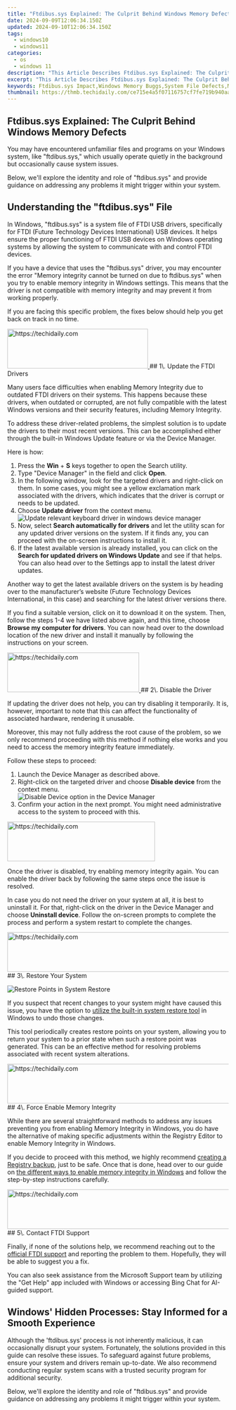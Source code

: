 ```yaml
---
title: "Ftdibus.sys Explained: The Culprit Behind Windows Memory Defects"
date: 2024-09-09T12:06:34.150Z
updated: 2024-09-10T12:06:34.150Z
tags:
  - windows10
  - windows11
categories:
  - os
  - windows 11
description: "This Article Describes Ftdibus.sys Explained: The Culprit Behind Windows Memory Defects"
excerpt: "This Article Describes Ftdibus.sys Explained: The Culprit Behind Windows Memory Defects"
keywords: Ftdibus.sys Impact,Windows Memory Buggs,System File Defects,Memory Error Solutions,Windows Memory Failure,Defective Sys Files,Ftdibus Malfunction
thumbnail: https://thmb.techidaily.com/ce715e4a5f07116757cf7fe719b940aadd98801d018a43c3249d3a4866964b88.jpg
---
```


## Ftdibus.sys Explained: The Culprit Behind Windows Memory Defects

 You may have encountered unfamiliar files and programs on your Windows system, like "ftdibus.sys," which usually operate quietly in the background but occasionally cause system issues.

 Below, we'll explore the identity and role of "ftdibus.sys" and provide guidance on addressing any problems it might trigger within your system.

## Understanding the "ftdibus.sys" File

 In Windows, "ftdibus.sys" is a system file of FTDI USB drivers, specifically for FTDI (Future Technology Devices International) USB devices. It helps ensure the proper functioning of FTDI USB devices on Windows operating systems by allowing the system to communicate with and control FTDI devices.

 If you have a device that uses the "ftdibus.sys" driver, you may encounter the error "Memory integrity cannot be turned on due to ftdibus.sys" when you try to enable memory integrity in Windows settings. This means that the driver is not compatible with memory integrity and may prevent it from working properly.

 If you are facing this specific problem, the fixes below should help you get back on track in no time.

<!-- affiliate ads begin -->
<a href="https://aligracehair.sjv.io/c/5597632/2115917/19272" target="_top" id="2115917">
  <img src="//a.impactradius-go.com/display-ad/19272-2115917" border="0" alt="https://techidaily.com" width="320" height="90"/>
</a>
<img height="0" width="0" src="https://aligracehair.sjv.io/i/5597632/2115917/19272" style="position:absolute;visibility:hidden;" border="0" />
<!-- affiliate ads end -->
## 1\. Update the FTDI Drivers

 Many users face difficulties when enabling Memory Integrity due to outdated FTDI drivers on their systems. This happens because these drivers, when outdated or corrupted, are not fully compatible with the latest Windows versions and their security features, including Memory Integrity.

 To address these driver-related problems, the simplest solution is to update the drivers to their most recent versions. This can be accomplished either through the built-in Windows Update feature or via the Device Manager.

 Here is how:

1. Press the **Win** \+ **S** keys together to open the Search utility.
2. Type "Device Manager" in the field and click **Open**.
3. In the following window, look for the targeted drivers and right-click on them. In some cases, you might see a yellow exclamation mark associated with the drivers, which indicates that the driver is corrupt or needs to be updated.
4. Choose **Update driver** from the context menu.  
![Update relevant keyboard driver in windows device manager](https://static1.makeuseofimages.com/wordpress/wp-content/uploads/2023/08/update-relevant-keyboard-driver-in-windows-device-manager.jpg)
5. Now, select **Search automatically for drivers** and let the utility scan for any updated driver versions on the system. If it finds any, you can proceed with the on-screen instructions to install it.
6. If the latest available version is already installed, you can click on the **Search for updated drivers on Windows Update** and see if that helps. You can also head over to the Settings app to install the latest driver updates.

 Another way to get the latest available drivers on the system is by heading over to the manufacturer’s website (Future Technology Devices International, in this case) and searching for the latest driver versions there.

 If you find a suitable version, click on it to download it on the system. Then, follow the steps 1-4 we have listed above again, and this time, choose **Browse my computer for drivers**. You can now head over to the download location of the new driver and install it manually by following the instructions on your screen.

<!-- affiliate ads begin -->
<a href="https://aligracehair.sjv.io/c/5597632/2135369/19272" target="_top" id="2135369">
  <img src="//a.impactradius-go.com/display-ad/19272-2135369" border="0" alt="https://techidaily.com" width="300" height="90"/>
</a>
<img height="0" width="0" src="https://aligracehair.sjv.io/i/5597632/2135369/19272" style="position:absolute;visibility:hidden;" border="0" />
<!-- affiliate ads end -->
## 2\. Disable the Driver

 If updating the driver does not help, you can try disabling it temporarily. It is, however, important to note that this can affect the functionality of associated hardware, rendering it unusable.

 Moreover, this may not fully address the root cause of the problem, so we only recommend proceeding with this method if nothing else works and you need to access the memory integrity feature immediately.

 Follow these steps to proceed:

1. Launch the Device Manager as described above.
2. Right-click on the targeted driver and choose **Disable device** from the context menu.  
![Disable Device option in the Device Manager](https://static1.makeuseofimages.com/wordpress/wp-content/uploads/2023/03/disable-device-option-1.jpg)
3. Confirm your action in the next prompt. You might need administrative access to the system to proceed with this.
<!-- affiliate ads begin -->
<a href="https://aligracehair.sjv.io/c/5597632/2115918/19272" target="_top" id="2115918">
  <img src="//a.impactradius-go.com/display-ad/19272-2115918" border="0" alt="https://techidaily.com" width="336" height="90"/>
</a>
<img height="0" width="0" src="https://aligracehair.sjv.io/i/5597632/2115918/19272" style="position:absolute;visibility:hidden;" border="0" />
<!-- affiliate ads end -->

 Once the driver is disabled, try enabling memory integrity again. You can enable the driver back by following the same steps once the issue is resolved.

 In case you do not need the driver on your system at all, it is best to uninstall it. For that, right-click on the driver in the Device Manager and choose **Uninstall device**. Follow the on-screen prompts to complete the process and perform a system restart to complete the changes.

<!-- affiliate ads begin -->
<a href="https://united.elfm.net/c/5597632/2139563/4704" target="_top" id="2139563">
  <img src="//a.impactradius-go.com/display-ad/4704-2139563" border="0" alt="https://techidaily.com" width="728" height="90"/>
</a>
<img height="0" width="0" src="https://united.elfm.net/i/5597632/2139563/4704" style="position:absolute;visibility:hidden;" border="0" />
<!-- affiliate ads end -->
## 3\. Restore Your System

![Restore Points in System Restore](https://static1.makeuseofimages.com/wordpress/wp-content/uploads/2023/06/restore-points-in-system-restore.jpg)

 If you suspect that recent changes to your system might have caused this issue, you have the option to [utilize the built-in system restore tool](https://www.makeuseof.com/use-system-restore-windows/) in Windows to undo those changes.

 This tool periodically creates restore points on your system, allowing you to return your system to a prior state when such a restore point was generated. This can be an effective method for resolving problems associated with recent system alterations.

<!-- affiliate ads begin -->
<a href="https://ephamedtechinc.pxf.io/c/5597632/2130528/26400" target="_top" id="2130528">
  <img src="//a.impactradius-go.com/display-ad/26400-2130528" border="0" alt="https://techidaily.com" width="728" height="90"/>
</a>
<img height="0" width="0" src="https://ephamedtechinc.pxf.io/i/5597632/2130528/26400" style="position:absolute;visibility:hidden;" border="0" />
<!-- affiliate ads end -->
## 4\. Force Enable Memory Integrity

 While there are several straightforward methods to address any issues preventing you from enabling Memory Integrity in Windows, you do have the alternative of making specific adjustments within the Registry Editor to enable Memory Integrity in Windows.

 If you decide to proceed with this method, we highly recommend [creating a Registry backup](https://www.makeuseof.com/tag/backup-restore-windows-registry/), just to be safe. Once that is done, head over to our guide on [the different ways to enable memory integrity in Windows](https://www.makeuseof.com/windows-11-memory-integrity-disabled/) and follow the step-by-step instructions carefully.

<!-- affiliate ads begin -->
<a href="https://appsumo.8odi.net/c/5597632/2123729/7443" target="_top" id="2123729">
  <img src="//a.impactradius-go.com/display-ad/7443-2123729" border="0" alt="https://techidaily.com" width="600" height="90"/>
</a>
<img height="0" width="0" src="https://appsumo.8odi.net/i/5597632/2123729/7443" style="position:absolute;visibility:hidden;" border="0" />
<!-- affiliate ads end -->
## 5\. Contact FTDI Support

 Finally, if none of the solutions help, we recommend reaching out to the [official FTDI support](https://ftdichip.com/technical-support/) and reporting the problem to them. Hopefully, they will be able to suggest you a fix.

 You can also seek assistance from the Microsoft Support team by utilizing the "Get Help" app included with Windows or accessing Bing Chat for AI-guided support.

## Windows' Hidden Processes: Stay Informed for a Smooth Experience

 Although the 'ftdibus.sys' process is not inherently malicious, it can occasionally disrupt your system. Fortunately, the solutions provided in this guide can resolve these issues. To safeguard against future problems, ensure your system and drivers remain up-to-date. We also recommend conducting regular system scans with a trusted security program for additional security.

 Below, we'll explore the identity and role of "ftdibus.sys" and provide guidance on addressing any problems it might trigger within your system.



<ins class="adsbygoogle"
      style="display:block"
      data-ad-client="ca-pub-7571918770474297"
      data-ad-slot="8358498916"
      data-ad-format="auto"
      data-full-width-responsive="true"></ins>